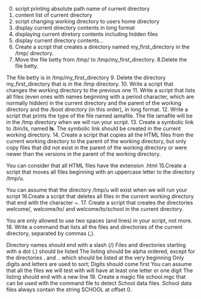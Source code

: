 0. script printing absolute path name of current directory
1. content list of current directory
2. script changing working directory to users home directory
3. display current directory contents in long format
4. displaying current diretory contents including hidden files
5. display current directory contents...
6. Create a script that creates a directory named my_first_directory in the /tmp/ directory.
7. Move the file betty from /tmp/ to /tmp/my_first_directory.
8.Delete the file betty.

The file betty is in /tmp/my_first_directory
9. Delete the directory my_first_directory that is in the /tmp directory.
10. Write a script that changes the working directory to the previous one
11. Write a script that lists all files (even ones with names beginning with a period character, which are normally hidden) in the current directory and the parent of the working directory and the /boot directory (in this order), in long format.
12. Write a script that prints the type of the file named iamafile. The file iamafile will be in the /tmp directory when we will run your script.
13. Create a symbolic link to /bin/ls, named __ls__. The symbolic link should be created in the current working directory.
14. Create a script that copies all the HTML files from the current working directory to the parent of the working directory, but only copy files that did not exist in the parent of the working directory or were newer than the versions in the parent of the working directory.

You can consider that all HTML files have the extension .html
15.Create a script that moves all files beginning with an uppercase letter to the directory /tmp/u.

You can assume that the directory /tmp/u will exist when we will run your script
16.Create a script that deletes all files in the current working directory that end with the character ~.
17. Create a script that creates the directories welcome/, welcome/to/ and welcome/to/school in the current directory.

You are only allowed to use two spaces (and lines) in your script, not more.
18. Write a command that lists all the files and directories of the current directory, separated by commas (,).

Directory names should end with a slash (/)
Files and directories starting with a dot (.) should be listed
The listing should be alpha ordered, except for the directories . and .. which should be listed at the very beginning
Only digits and letters are used to sort; Digits should come first
You can assume that all the files we will test with will have at least one letter or one digit
The listing should end with a new line
19. Create a magic file school.mgc that can be used with the command file to detect School data files. School data files always contain the string SCHOOL at offset 0.

